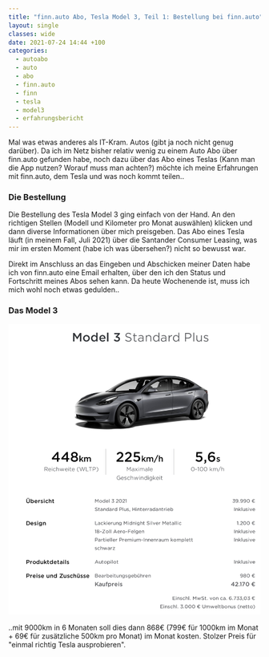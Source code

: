 ```yaml
---
title: "finn.auto Abo, Tesla Model 3, Teil 1: Bestellung bei finn.auto"
layout: single
classes: wide
date: 2021-07-24 14:44 +100
categories:
  - autoabo
  - auto
  - abo
  - finn.auto
  - finn
  - tesla
  - model3
  - erfahrungsbericht
---
```

Mal was etwas anderes als IT-Kram. Autos (gibt ja noch nicht genug darüber). Da ich im Netz bisher relativ wenig zu einem Auto
Abo über finn.auto gefunden habe, noch dazu über das Abo eines Teslas (Kann man die App nutzen? Worauf muss man achten?) möchte
ich meine Erfahrungen mit finn.auto, dem Tesla und was noch kommt teilen..

### Die Bestellung

Die Bestellung des Tesla Model 3 ging einfach von der Hand. An den richtigen Stellen (Modell und Kilometer pro Monat auswählen)
klicken und dann diverse Informationen über mich preisgeben. Das Abo eines Tesla läuft (in meinem Fall, Juli 2021) über die Santander
Consumer Leasing, was mir im ersten Moment (habe ich was übersehen?) nicht so bewusst war.

Direkt im Anschluss an das Eingeben und Abschicken meiner Daten habe ich von finn.auto eine Email erhalten, über den ich den Status
und Fortschritt meines Abos sehen kann. Da heute Wochenende ist, muss ich mich wohl noch etwas gedulden..

### Das Model 3

![finn.auto Tesla Model 3 Konfiguration](/assets/images/finnauto_tesla_model3_konfig.png)

..mit 9000km in 6 Monaten soll dies dann 868€ (799€ für 1000km im Monat + 69€ für zusätzliche 500km pro Monat) im Monat kosten. Stolzer Preis für "einmal richtig Tesla ausprobieren".
